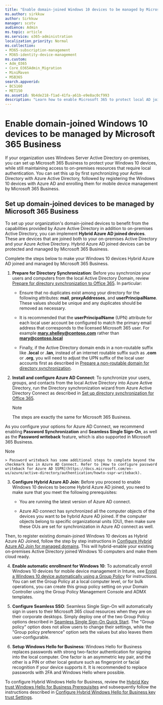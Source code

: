```yaml
---
title: "Enable domain-joined Windows 10 devices to be managed by Microsoft 365 Business"
ms.author: sirkkuw
author: Sirkkuw
manager: scotv
audience: Admin
ms.topic: article
ms.service: o365-administration
localization_priority: Normal
ms.collection:
- M365-subscription-management 
- M365-identity-device-management
ms.custom:
- Adm_O365
- Core_O365Admin_Migration
- MiniMaven
- MSB365
search.appverid:
- BCS160
- MET150
ms.assetid: 9b4de218-f1ad-41fa-a61b-e9e8ac0cf993
description: "Learn how to enable Microsoft 365 to protect local AD joined Windows 10 devices."
---
```


# Enable domain-joined Windows 10 devices to be managed by Microsoft 365 Business

If your organization uses Windows Server Active Directory on-premises, you can set up Microsoft 365 Business to protect your Windows 10 devices, while still maintaining access to on-premises resources that require local authentication. You can set this up by first synchronizing your Active Directory with Azure Active Directory, followed by registering the Windows 10 devices with Azure AD and enrolling them for mobile device management by Microsoft 365 Business.
  
## Set up domain-joined devices to be managed by Microsoft 365 Business

To set up your organization's domain-joined devices to benefit from the capabilities provided by Azure Active Directory in addition to on-premises Active Directory, you can implement **Hybrid Azure AD joined devices**. These are devices that are joined both to your on-premises Active Directory and your Azure Active Directory. Hybrid Azure AD joined devices can be protected and managed by Microsoft 365 Business. 
  
Complete the steps below to make your Windows 10 devices Hybrid Azure AD joined and managed by Microsoft 365 Business.
  
1. **Prepare for Directory Synchronization**: Before you synchronize your users and computers from the local Active Directory Domain, review [Prepare for directory synchronization to Office 365](https://docs.microsoft.com/office365/enterprise/prepare-for-directory-synchronization). In particular:

   - Ensure that no duplicates exist among your directory for the following attributes: **mail**, **proxyAddresses**, and **userPrincipalName**. These values should be unique and any duplicates should be removed as necessary.
   
   - It is recommended that the **userPrincipalName** (UPN) attribute for each local user account be configured to match the primary email address that corresponds to the licensed Microsoft 365 user. For example **mary.shelley@contoso.com** rather than **mary@contoso.local**
   
   - Finally, if the Active Directory domain ends in a non-routable suffix like **.local** or **.lan**, instead of an internet routable suffix such as **.com** or **.org**, you will need to adjust the UPN suffix of the local user accounts first as described in [Prepare a non-routable domain for directory synchronization](https://docs.microsoft.com/office365/enterprise/prepare-a-non-routable-domain-for-directory-synchronization). 

2. **Install and configure Azure AD Connect**: To synchronize your users, groups, and contacts from the local Active Directory into Azure Active Directory, run the Directory synchronization wizard from Azure Active Directory Connect as described in [Set up directory synchronization for Office 365](https://support.office.com/article/1b3b5318-6977-42ed-b5c7-96fa74b08846).
    
    > [!NOTE]
    > The steps are exactly the same for Microsoft 365 Business. 
    
As you configure your options for Azure AD Connect, we recommend enabling **Password Synchronization** and **Seamless Single Sign-On**, as well as the **Password writeback** feature, which is also supported in Microsoft 365 Business.

> [!NOTE]
    > Password writeback has some additional steps to complete beyond the checkmark box in Azure AD Connect. Refer to [How to configure password writeback for Azure AD SSPR](https://docs.microsoft.com/en-us/azure/active-directory/authentication/howto-sspr-writeback). 
     
3. **Configure Hybrid Azure AD Join**: Before you proceed to enable Windows 10 devices to become Hybrid Azure AD joined, you need to make sure that you meet the following prerequisites:

   - You are running the latest version of Azure AD connect.

   - Azure AD connect has synchronized all the computer objects of the devices you want to be hybrid Azure AD joined. If the computer objects belong to specific organizational units (OU), then make sure these OUs are set for synchronization in Azure AD connect as well.

Then, to register existing domain-joined Windows 10 devices as Hybrid Azure AD Joined, follow the step by step instructions in [Configure Hybrid Azure AD Join for managed domains](https://docs.microsoft.com/en-us/azure/active-directory/devices/hybrid-azuread-join-managed-domains#configure-hybrid-azure-ad-join). This will hybrid-enable your existing on-premises Active Directory joined Windows 10 computers and make them cloud ready.
    
4. **Enable automatic enrollment for Windows 10**: To automatically enroll Windows 10 devices for mobile device management in Intune, see [Enroll a Windows 10 device automatically using a Group Policy](https://docs.microsoft.com/en-us/windows/client-management/mdm/enroll-a-windows-10-device-automatically-using-group-policy) for instructions. You can set the Group Policy at a local computer level, or for bulk operations, you can create this group policy setting on your Domain Controller using the Group Policy Management Console and ADMX templates.

5. **Configure Seamless SSO**: Seamless Single Sign-On will automatically sign in users to their Microsoft 365 cloud resources when they are on their corporate desktops. Simply deploy one of the two Group Policy options described in [Seamless Single Sign-On Quick Start](https://docs.microsoft.com/en-us/azure/active-directory/hybrid/how-to-connect-sso-quick-start#step-2-enable-the-feature). The "Group policy" option does not allow users to change their settings, while the "Group policy preference" option sets the values but also leaves them user-configurable.

6. **Setup Windows Hello for Business**: Windows Hello for Business replaces passwords with strong two-factor authentication for signing into the local computer. One factor is an asymmetric key pair, and the other is a PIN or other local gesture such as fingerprint or facial recognition if your device supports it. It is recommended to replace passwords with 2FA and Windows Hello where possible.

To configure Hybrid Windows Hello for Business, review the [Hybrid Key trust Windows Hello for Business Prerequisites](https://docs.microsoft.com/en-us/windows/security/identity-protection/hello-for-business/hello-hybrid-key-trust-prereqs) and subsequently follow the instructions described in [Configure Hybrid Windows Hello for Business key trust Settings](https://docs.microsoft.com/en-us/windows/security/identity-protection/hello-for-business/hello-hybrid-key-whfb-settings). 
